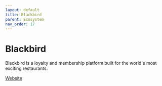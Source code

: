 ```yaml
---
layout: default
title: Blackbird
parent: Ecosystem
nav_order: 17
---
```

# Blackbird

Blackbird is a loyalty and membership platform built for the world's most exciting restaurants.

[Website](https://blackbird.xyz)